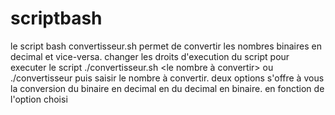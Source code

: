 # scriptbash
le script bash convertisseur.sh permet de convertir les nombres binaires en decimal et vice-versa.
changer les droits d'execution du script
pour executer le script ./convertisseur.sh <le nombre à convertir> ou ./convertisseur puis saisir le nombre à convertir.
deux options s'offre à vous la conversion du binaire en decimal en du decimal en binaire.
en fonction de l'option choisi 

